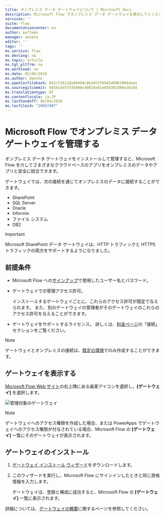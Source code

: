 ```yaml
---
title: オンプレミス データ ゲートウェイについて | Microsoft Docs
description: Microsoft Flow でオンプレミス データ ゲートウェイを表示してインストールします。
services: ''
suite: flow
documentationcenter: na
author: msftman
manager: anneta
editor: ''
tags: ''
ms.service: flow
ms.devlang: na
ms.topic: article
ms.tgt_pltfrm: na
ms.workload: na
ms.date: 02/05/2018
ms.author: deonhe
ms.openlocfilehash: 642cf26110a09404c8bd453f894540963904ebda
ms.sourcegitcommit: 945614d737d5909c40029a61e050302d96e1619d
ms.translationtype: HT
ms.contentlocale: ja-JP
ms.lasthandoff: 06/04/2018
ms.locfileid: "29057407"
---
```

# <a name="manage-an-on-premises-data-gateway-in-microsoft-flow"></a>Microsoft Flow でオンプレミス データ ゲートウェイを管理する

オンプレミス データ ゲートウェイをインストールして管理すると、Microsoft Flow を介してさまざまなクラウドベースのアプリをオンプレミスのデータやアプリと安全に統合できます。

ゲートウェイでは、次の接続を通じてオンプレミスのデータに接続することができます。

* SharePoint
* SQL Server
* Oracle
* Informix
* ファイル システム
* DB2

> [!IMPORTANT]
> Microsoft SharePoint データ ゲートウェイは、HTTP トラフィックと HTTPS トラフィックの両方をサポートするようになりました。


## <a name="prerequisites"></a>前提条件

* Microsoft Flow への[サインアップ](sign-up-sign-in.md)で使用したユーザー名とパスワード。
* ゲートウェイでの管理アクセス許可。

  インストールするゲートウェイごとに、これらのアクセス許可が既定で与えられます。 また、別のゲートウェイの管理者がそのゲートウェイのこれらのアクセス許可を与えることができます。
* ゲートウェイをサポートするライセンス。 詳しくは、[料金ページ](https://flow.microsoft.com/pricing/)の「接続」セクションをご覧ください。

> [!NOTE]
> ゲートウェイとオンプレミスの接続は、[既定の環境](environments-overview-maker.md)でのみ作成することができます。



## <a name="view-your-gateways"></a>ゲートウェイを表示する

[Microsoft Flow Web サイト](https://flow.microsoft.com)の右上隅にある歯車アイコンを選択し、**[ゲートウェイ]** を選択します。

![管理対象のゲートウェイ][1]

> [!NOTE]
> ゲートウェイへのアクセス権限を作成した場合、または PowerApps でゲートウェイへのアクセス権限が付与されている場合、Microsoft Flow の **[ゲートウェイ]** 一覧にそのゲートウェイが表示されます。



## <a name="install-a-gateway"></a>ゲートウェイのインストール

1. [ゲートウェイ インストール ウィザード](https://go.microsoft.com/fwlink/?LinkID=820580&clcid=0x409)をダウンロードします。

1. このウィザードを実行し、Microsoft Flow にサインインしたときと同じ資格情報を入力します。

    ゲートウェイは、登録と構成に成功すると、Microsoft Flow の **[ゲートウェイ]** 一覧に表示されます。

詳細については、[ゲートウェイの概要](gateway-reference.md)に関するページを参照してください。

<!-- Image references -->
[1]: ./media/manage-gateway/view-gateways.png
